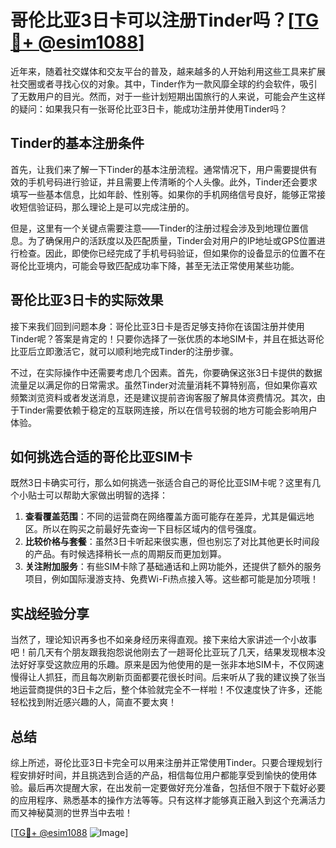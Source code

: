 # 哥伦比亚3日卡可以注册Tinder吗？[[TG💪+ @esim1088](https://t.me/s/esim1088)]

近年来，随着社交媒体和交友平台的普及，越来越多的人开始利用这些工具来扩展社交圈或者寻找心仪的对象。其中，Tinder作为一款风靡全球的约会软件，吸引了无数用户的目光。然而，对于一些计划短期出国旅行的人来说，可能会产生这样的疑问：如果我只有一张哥伦比亚3日卡，能成功注册并使用Tinder吗？

## Tinder的基本注册条件

首先，让我们来了解一下Tinder的基本注册流程。通常情况下，用户需要提供有效的手机号码进行验证，并且需要上传清晰的个人头像。此外，Tinder还会要求填写一些基本信息，比如年龄、性别等。如果你的手机网络信号良好，能够正常接收短信验证码，那么理论上是可以完成注册的。

但是，这里有一个关键点需要注意——Tinder的注册过程会涉及到地理位置信息。为了确保用户的活跃度以及匹配质量，Tinder会对用户的IP地址或GPS位置进行检查。因此，即使你已经完成了手机号码验证，但如果你的设备显示的位置不在哥伦比亚境内，可能会导致匹配成功率下降，甚至无法正常使用某些功能。

## 哥伦比亚3日卡的实际效果

接下来我们回到问题本身：哥伦比亚3日卡是否足够支持你在该国注册并使用Tinder呢？答案是肯定的！只要你选择了一张优质的本地SIM卡，并且在抵达哥伦比亚后立即激活它，就可以顺利地完成Tinder的注册步骤。

不过，在实际操作中还需要考虑几个因素。首先，你要确保这张3日卡提供的数据流量足以满足你的日常需求。虽然Tinder对流量消耗不算特别高，但如果你喜欢频繁浏览资料或者发送消息，还是建议提前咨询客服了解具体资费情况。其次，由于Tinder需要依赖于稳定的互联网连接，所以在信号较弱的地方可能会影响用户体验。

## 如何挑选合适的哥伦比亚SIM卡

既然3日卡确实可行，那么如何挑选一张适合自己的哥伦比亚SIM卡呢？这里有几个小贴士可以帮助大家做出明智的选择：

1. **查看覆盖范围**：不同的运营商在网络覆盖方面可能存在差异，尤其是偏远地区。所以在购买之前最好先查询一下目标区域内的信号强度。
2. **比较价格与套餐**：虽然3日卡听起来很实惠，但也别忘了对比其他更长时间段的产品。有时候选择稍长一点的周期反而更加划算。
3. **关注附加服务**：有些SIM卡除了基础通话和上网功能外，还提供了额外的服务项目，例如国际漫游支持、免费Wi-Fi热点接入等。这些都可能是加分项哦！

## 实战经验分享

当然了，理论知识再多也不如亲身经历来得直观。接下来给大家讲述一个小故事吧！前几天有个朋友跟我抱怨说他刚去了一趟哥伦比亚玩了几天，结果发现根本没法好好享受这款应用的乐趣。原来是因为他使用的是一张非本地SIM卡，不仅网速慢得让人抓狂，而且每次刷新页面都要花很长时间。后来听从了我的建议换了张当地运营商提供的3日卡之后，整个体验就完全不一样啦！不仅速度快了许多，还能轻松找到附近感兴趣的人，简直不要太爽！

## 总结

综上所述，哥伦比亚3日卡完全可以用来注册并正常使用Tinder。只要合理规划行程安排好时间，并且挑选到合适的产品，相信每位用户都能享受到愉快的使用体验。最后再次提醒大家，在出发前一定要做好充分准备，包括但不限于下载好必要的应用程序、熟悉基本的操作方法等等。只有这样才能够真正融入到这个充满活力而又神秘莫测的世界当中去啦！

[[TG💪+ @esim1088](https://t.me/s/esim1088) ![Image](https://i.postimg.cc/4NQfJmqS/Snipaste-2025-05-13-00-14-12.png)]